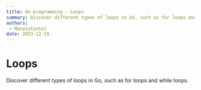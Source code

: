 ```yaml
---
title: Go programming - Loops
summary: Discover different types of loops in Go, such as for loops and while loops.
authors:
 - Manolotonto1
date: 2023-12-19
---
```


# Loops

Discover different types of loops in Go, such as for loops and while loops.

